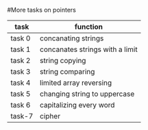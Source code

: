 #More tasks on pointers


| task | function |
| ---- | ---------- |
| task 0 | concanating strings |
| task 1 | concanates strings with a limit |
| task 2 | string copying |
| task 3 | string comparing |
| task 4 | limited array reversing |
| task 5 | changing string to uppercase |
| task 6 | capitalizing every word |
| task-7 | cipher |
